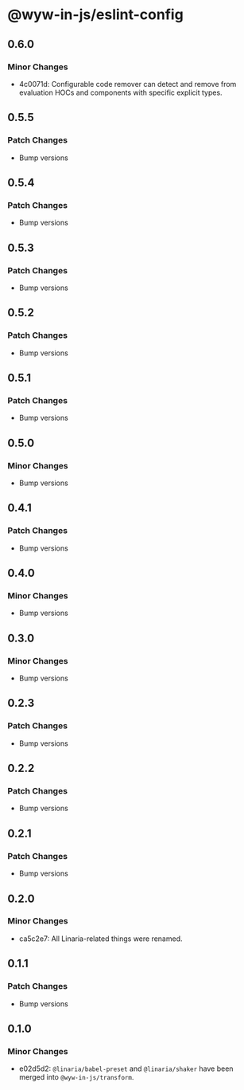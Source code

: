 # @wyw-in-js/eslint-config

## 0.6.0

### Minor Changes

- 4c0071d: Configurable code remover can detect and remove from evaluation HOCs and components with specific explicit types.

## 0.5.5

### Patch Changes

- Bump versions

## 0.5.4

### Patch Changes

- Bump versions

## 0.5.3

### Patch Changes

- Bump versions

## 0.5.2

### Patch Changes

- Bump versions

## 0.5.1

### Patch Changes

- Bump versions

## 0.5.0

### Minor Changes

- Bump versions

## 0.4.1

### Patch Changes

- Bump versions

## 0.4.0

### Minor Changes

- Bump versions

## 0.3.0

### Minor Changes

- Bump versions

## 0.2.3

### Patch Changes

- Bump versions

## 0.2.2

### Patch Changes

- Bump versions

## 0.2.1

### Patch Changes

- Bump versions

## 0.2.0

### Minor Changes

- ca5c2e7: All Linaria-related things were renamed.

## 0.1.1

### Patch Changes

- Bump versions

## 0.1.0

### Minor Changes

- e02d5d2: `@linaria/babel-preset` and `@linaria/shaker` have been merged into `@wyw-in-js/transform`.

